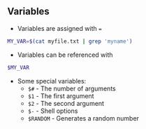## Variables

- Variables are assigned with `=`
```bash
MY_VAR=$(cat myfile.txt | grep 'myname')
```

- Variables can be referenced with
```bash
$MY_VAR
```

- Some special variables:
  - `$#` - The number of arguments
  - `$1` - The first argument
  - `$2` - The second argument
  - `$-` - Shell options
  - `$RANDOM` - Generates a random number